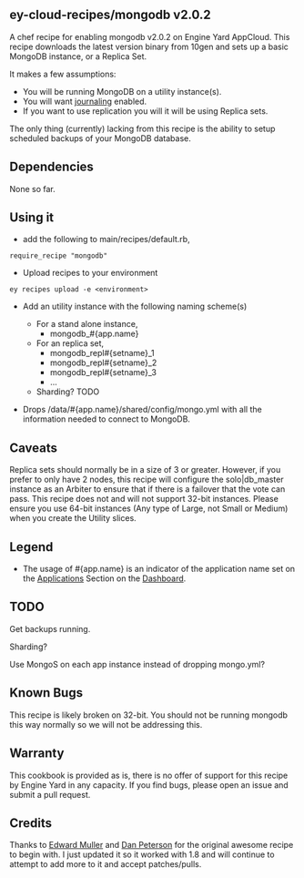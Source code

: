 ey-cloud-recipes/mongodb v2.0.2
--------

A chef recipe for enabling mongodb v2.0.2 on Engine Yard AppCloud.  This recipe downloads the latest version binary from 10gen and sets up a basic MongoDB instance, or a Replica Set.

It makes a few assumptions:

  * You will be running MongoDB on a utility instance(s).
  * You will want [journaling][3] enabled.
  * If you want to use replication you will it will be using Replica
    sets.

The only thing (currently) lacking from this recipe is the ability to setup
scheduled backups of your MongoDB database.

Dependencies
--------

None so far.


Using it
--------

  * add the following to main/recipes/default.rb,

``require_recipe "mongodb"``  

  * Upload recipes to your environment

``ey recipes upload -e <environment>``  

  * Add an utility instance with the following naming scheme(s)
    * For a stand alone instance,
      * mongodb_#{app.name}
    * For an replica set,
      * mongodb_repl#{setname}_1
      * mongodb_repl#{setname}_2
      * mongodb_repl#{setname}_3
      * ...
    * Sharding? TODO

  * Drops /data/#{app.name}/shared/config/mongo.yml with all the
    information needed to connect to MongoDB.


Caveats
--------

Replica sets should normally be in a size of 3 or greater.  However, if you prefer to only have 2 nodes, this recipe will configure the solo|db_master instance as an Arbiter to ensure that if there is a failover that the vote can pass.  This recipe does not and will not support 32-bit instances.  Please ensure you use 64-bit instances (Any type of Large, not Small or Medium) when you create the Utility slices.


Legend
--------

  * The usage of #{app.name} is an indicator of the application name set on the [Applications][1] Section on the [Dashboard][2].

TODO
--------

Get backups running. 

Sharding?

Use MongoS on each app instance instead of dropping mongo.yml?

Known Bugs
--------

This recipe is likely broken on 32-bit.  You should not be running
mongodb this way normally so we will not be addressing this.

Warranty
--------

This cookbook is provided as is, there is no offer of support for this
recipe by Engine Yard in any capacity.  If you find bugs, please open an
issue and submit a pull request.

Credits
--------

Thanks to [Edward Muller][4] and [Dan Peterson][5] for the original awesome
recipe to begin with.  I just updated it so it worked with 1.8 and will
continue to attempt to add more to it and accept patches/pulls.

[1]: https://cloud.engineyard.com/apps
[2]: https://cloud.engineyard.com
[3]: https://github.com/engineyard/ey-cloud-recipes/blob/master/cookbooks/mongodb/attributes/recipe.rb#L13
[4]: https://github.com/freeformz
[5]: https://github.com/dpiddy
